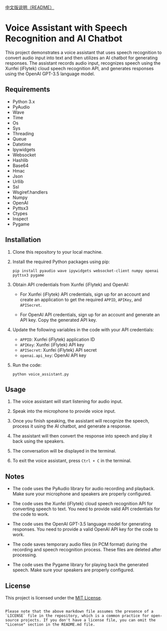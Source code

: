 [中文版说明（README）](README_CN.md)

# Voice Assistant with Speech Recognition and AI Chatbot

This project demonstrates a voice assistant that uses speech recognition to convert audio input into text and then utilizes an AI chatbot for generating responses. The assistant records audio input, recognizes speech using the Xunfei (iFlytek) cloud speech recognition API, and generates responses using the OpenAI GPT-3.5 language model.

## Requirements

- Python 3.x
- PyAudio
- Wave
- Time
- Os
- Sys
- Threading
- Queue
- Datetime
- Ipywidgets
- Websocket
- Hashlib
- Base64
- Hmac
- Json
- Urllib
- Ssl
- Wsgiref.handlers
- Numpy
- OpenAI
- Pyttsx3
- Ctypes
- Inspect
- Pygame

## Installation

1. Clone this repository to your local machine.

2. Install the required Python packages using pip:

   ```shell
   pip install pyaudio wave ipywidgets websocket-client numpy openai pyttsx3 pygame
   ```

3. Obtain API credentials from Xunfei (iFlytek) and OpenAI:

   - For Xunfei (iFlytek) API credentials, sign up for an account and create an application to get the required `APPID`, `APIKey`, and `APISecret`.

   - For OpenAI API credentials, sign up for an account and generate an API key. Copy the generated API key.

4. Update the following variables in the code with your API credentials:

   - `APPID`: Xunfei (iFlytek) application ID
   - `APIKey`: Xunfei (iFlytek) API key
   - `APISecret`: Xunfei (iFlytek) API secret
   - `openai.api_key`: OpenAI API key

5. Run the code:

   ```shell
   python voice_assistant.py
   ```

## Usage

1. The voice assistant will start listening for audio input.

2. Speak into the microphone to provide voice input.

3. Once you finish speaking, the assistant will recognize the speech, process it using the AI chatbot, and generate a response.

4. The assistant will then convert the response into speech and play it back using the speakers.

5. The conversation will be displayed in the terminal.

6. To exit the voice assistant, press `Ctrl + C` in the terminal.

## Notes

- The code uses the PyAudio library for audio recording and playback. Make sure your microphone and speakers are properly configured.

- The code uses the Xunfei (iFlytek) cloud speech recognition API for converting speech to text. You need to provide valid API credentials for the code to work.

- The code uses the OpenAI GPT-3.5 language model for generating responses. You need to provide a valid OpenAI API key for the code to work.

- The code saves temporary audio files (in PCM format) during the recording and speech recognition process. These files are deleted after processing.

- The code uses the Pygame library for playing back the generated speech. Make sure your speakers are properly configured.

## License

This project is licensed under the [MIT License](LICENSE).

```

Please note that the above markdown file assumes the presence of a `LICENSE` file in the repository, which is a common practice for open-source projects. If you don't have a license file, you can omit the "License" section in the README.md file.